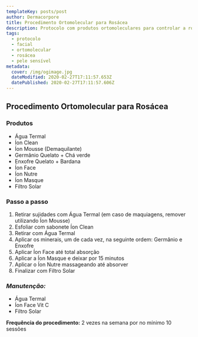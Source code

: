 ```yaml
---
templateKey: posts/post
author: Dermacorpore
title: Procedimento Ortomolecular para Rosácea
description: Protocolo com produtos ortomoleculares para controlar a rosácea.
tags:
  - protocolo
  - facial
  - ortomolecular
  - rosácea
  - pele sensível
metadata:
  cover: /img/ogimage.jpg
  dateModified: 2020-02-27T17:11:57.653Z
  datePublished: 2020-02-27T17:11:57.606Z
---
```

## **Procedimento Ortomolecular para Rosácea**

### **Produtos**

- Água Termal
- Íon Clean
- Íon Mousse (Demaquilante)
- Germânio Quelato + Chá verde
- Enxofre Quelato + Bardana
- Íon Face
- Íon Nutre
- Íon Masque
- Filtro Solar

### **Passo a passo**

1. Retirar sujidades com Água Termal (em caso de maquiagens, remover utilizando Íon Mousse)
2. Esfoliar com sabonete Íon Clean
3. Retirar com Água Termal
4. Aplicar os minerais, um de cada vez, na seguinte ordem: Germânio e Enxofre
5. Aplicar Íon Face até total absorção
6. Aplicar a Íon Masque e deixar por 15 minutos
7. Aplicar o Íon Nutre massageando até absorver
8. Finalizar com Filtro Solar

### *Manutenção:*

- Água Termal
- Íon Face Vit C
- Filtro Solar

**Frequência do procedimento:** 2 vezes na semana por no mínimo 10 sessões
